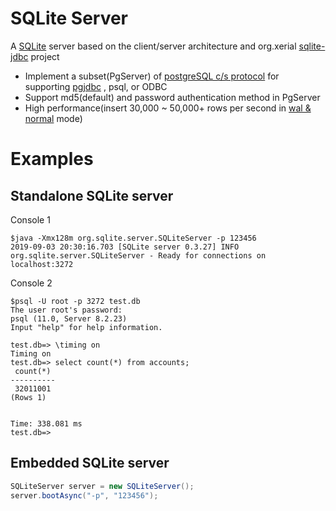 # SQLite Server
A [SQLite](https://www.sqlite.org/index.html) server based on the client/server architecture and org.xerial [sqlite-jdbc](https://github.com/xerial/sqlite-jdbc) project
- Implement a subset(PgServer) of [postgreSQL c/s protocol](https://www.postgresql.org/docs/8.2/protocol.html) for supporting [pgjdbc](https://github.com/pgjdbc/pgjdbc) , psql, or ODBC
- Support md5(default) and password authentication method in PgServer
- High performance(insert 30,000 ~ 50,000+ rows per second in [wal & normal](https://www.sqlite.org/pragma.html#pragma_journal_mode) mode)

# Examples
## Standalone SQLite server
Console 1
```shell
$java -Xmx128m org.sqlite.server.SQLiteServer -p 123456
2019-09-03 20:30:16.703 [SQLite server 0.3.27] INFO  org.sqlite.server.SQLiteServer - Ready for connections on localhost:3272
```
Console 2
```shell
$psql -U root -p 3272 test.db
The user root's password:
psql (11.0, Server 8.2.23)
Input "help" for help information.

test.db=> \timing on
Timing on
test.db=> select count(*) from accounts;
 count(*)
----------
 32011001
(Rows 1)


Time: 338.081 ms
test.db=>
```

## Embedded SQLite server
```java
SQLiteServer server = new SQLiteServer();
server.bootAsync("-p", "123456");
```
